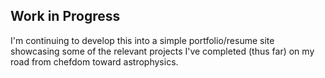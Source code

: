 ## Work in Progress

I'm continuing to develop this into a simple portfolio/resume site showcasing some of the relevant projects I've completed (thus far) on my road from chefdom toward astrophysics.
